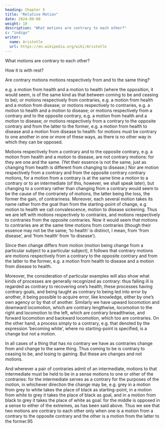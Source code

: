 ```yaml
---
heading: Chapter 5
title: "Relative Motion"
date: 2024-09-08
weight: 10
description: "What motions are contrary to each other?"
c: "indigo"
writer:
  name: Aristotle 
  url: https://en.wikipedia.org/wiki/Aristotle
---
```




What motions are contrary to each other?

How it is with rest?

Are contrary motions motions respectively from and to the same thing?

e.g. a motion from health and a motion to health (where the opposition, it would seem, is of the same kind as that between coming to be and ceasing to be); or motions respectively from contraries, e.g. a motion
from health and a motion from disease; or motions respectively to contraries, e.g. a
motion to health and a motion to disease; or motions respectively from a contrary and to
the opposite contrary, e.g. a motion from health and a motion to disease; or motions
respectively from a contrary to the opposite contrary and from the latter to the former,
e.g. a motion from health to disease and a motion from disease to health: for motions
must be contrary to one another in one or more of these ways, as there is no other way in
which they can be opposed.

Motions respectively from a contrary and to the opposite contrary, e.g. a motion
from health and a motion to disease, are not contrary motions: for they are one and the
same. (Yet their essence is not the same, just as changing from health is different from
changing to disease.) Nor are motion respectively from a contrary and from the opposite
contrary contrary motions, for a motion from a contrary is at the same time a motion to a
contrary or to an intermediate (of this, however, we shall speak later), but changing to a
contrary rather than changing from a contrary would seem to be the cause of the
contrariety of motions, the latter being the loss, the former the gain, of contrariness.
Moreover, each several motion takes its name rather from the goal than from the
starting-point of change, e.g. motion to health we call convalescence, motion to disease
sickening. Thus we are left with motions respectively to contraries, and motions
respectively to contraries from the opposite contraries. Now it would seem that motions
to contraries are at the same time motions from contraries (though their essence may not
be the same; ‘to health’ is distinct, I mean, from ‘from disease’, and ‘from health’ from
‘to disease’).

Since then change differs from motion (motion being change from a particular subject to
a particular subject), it follows that contrary motions are motions respectively from a
contrary to the opposite contrary and from the latter to the former, e.g. a motion from
health to disease and a motion from disease to health.

Moreover, the consideration of particular examples will also show what kinds of
processes are generally recognized as contrary: thus falling ill is regarded as contrary to
recovering one’s health, these processes having contrary goals, and being taught as
contrary to being led into error by another, it being possible to acquire error, like
knowledge, either by one’s own agency or by that of another. Similarly we have upward
locomotion and downward locomotion, which are contrary lengthwise, locomotion to the
right and locomotion to the left, which are contrary breadthwise, and forward
locomotion and backward locomotion, which too are contraries. On the other hand, a
process simply to a contrary, e.g. that denoted by the expression ‘becoming white’,
where no starting-point is specified, is a change but not a motion. 

In all cases of a thing that has no contrary we have as contraries change from and change to the same thing. Thus coming to be is contrary to ceasing to be, and losing to gaining. But these are changes and not motions.

And wherever a pair of contraries admit of an intermediate, motions to that intermediate
must be held to be in a sense motions to one or other of the contraries: for the intermediate serves as a contrary for the purposes of the motion, in whichever direction the change may be, e.g. grey in a motion from grey to white takes the place of black as
starting-point, in a motion from white to grey it takes the place of black as goal, and in a
motion from black to grey it takes the place of white as goal: for the middle is opposed
in a sense to either of the extremes, as has been said above. Thus we see that two
motions are contrary to each other only when one is a motion from a contrary to the
opposite contrary and the other is a motion from the latter to the former.95
